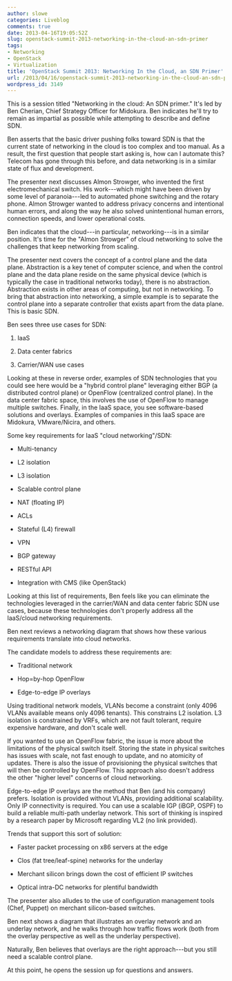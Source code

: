 ```yaml
---
author: slowe
categories: Liveblog
comments: true
date: 2013-04-16T19:05:52Z
slug: openstack-summit-2013-networking-in-the-cloud-an-sdn-primer
tags:
- Networking
- OpenStack
- Virtualization
title: 'OpenStack Summit 2013: Networking In the Cloud, an SDN Primer'
url: /2013/04/16/openstack-summit-2013-networking-in-the-cloud-an-sdn-primer/
wordpress_id: 3149
---
```


This is a session titled "Networking in the cloud: An SDN primer." It's led by Ben Cherian, Chief Strategy Officer for Midokura. Ben indicates he'll try to remain as impartial as possible while attempting to describe and define SDN.

Ben asserts that the basic driver pushing folks toward SDN is that the current state of networking in the cloud is too complex and too manual. As a result, the first question that people start asking is, how can I automate this? Telecom has gone through this before, and data networking is in a similar state of flux and development.

The presenter next discusses Almon Strowger, who invented the first electromechanical switch. His work---which might have been driven by some level of paranoia---led to automated phone switching and the rotary phone. Almon Strowger wanted to address privacy concerns and intentional human errors, and along the way he also solved unintentional human errors, connection speeds, and lower operational costs.

Ben indicates that the cloud---in particular, networking---is in a similar position. It's time for the "Almon Strowger" of cloud networking to solve the challenges that keep networking from scaling.

The presenter next covers the concept of a control plane and the data plane. Abstraction is a key tenet of computer science, and when the control plane and the data plane reside on the same physical device (which is typically the case in traditional networks today), there is no abstraction. Abstraction exists in other areas of computing, but not in networking. To bring that abstraction into networking, a simple example is to separate the control plane into a separate controller that exists apart from the data plane. This is basic SDN.

Ben sees three use cases for SDN:

1. IaaS

2. Data center fabrics

3. Carrier/WAN use cases

Looking at these in reverse order, examples of SDN technologies that you could see here would be a "hybrid control plane" leveraging either BGP (a distributed control plane) or OpenFlow (centralized control plane). In the data center fabric space, this involves the use of OpenFlow to manage multiple switches. Finally, in the IaaS space, you see software-based solutions and overlays. Examples of companies in this IaaS space are Midokura, VMware/Nicira, and others.

Some key requirements for IaaS "cloud networking"/SDN:

* Multi-tenancy

* L2 isolation

* L3 isolation

* Scalable control plane

* NAT (floating IP)

* ACLs

* Stateful (L4) firewall

* VPN

* BGP gateway

* RESTful API

* Integration with CMS (like OpenStack)

Looking at this list of requirements, Ben feels like you can eliminate the technologies leveraged in the carrier/WAN and data center fabric SDN use cases, because these technologies don't properly address all the IaaS/cloud networking requirements.

Ben next reviews a networking diagram that shows how these various requirements translate into cloud networks.

The candidate models to address these requirements are:

* Traditional network

* Hop=by-hop OpenFlow

* Edge-to-edge IP overlays

Using traditional network models, VLANs become a constraint (only 4096 VLANs available means only 4096 tenants). This constrains L2 isolation. L3 isolation is constrained by VRFs, which are not fault tolerant, require expensive hardware, and don't scale well.

If you wanted to use an OpenFlow fabric, the issue is more about the limitations of the physical switch itself. Storing the state in physical switches has issues with scale, not fast enough to update, and no atomicity of updates. There is also the issue of provisioning the physical switches that will then be controlled by OpenFlow. This approach also doesn't address the other "higher level" concerns of cloud networking.

Edge-to-edge IP overlays are the method that Ben (and his company) prefers. Isolation is provided without VLANs, providing additional scalability. Only IP connectivity is required. You can use a scalable IGP (iBGP, OSPF) to build a reliable multi-path underlay network. This sort of thinking is inspired by a research paper by Microsoft regarding VL2 (no link provided).

Trends that support this sort of solution:

* Faster packet processing on x86 servers at the edge

* Clos (fat tree/leaf-spine) networks for the underlay

* Merchant silicon brings down the cost of efficient IP switches

* Optical intra-DC networks for plentiful bandwidth

The presenter also alludes to the use of configuration management tools (Chef, Puppet) on merchant silicon-based switches.

Ben next shows a diagram that illustrates an overlay network and an underlay network, and he walks through how traffic flows work (both from the overlay perspective as well as the underlay perspective).

Naturally, Ben believes that overlays are the right approach---but you still need a scalable control plane.

At this point, he opens the session up for questions and answers.
